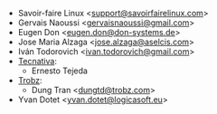 - Savoir-faire Linux \<<support@savoirfairelinux.com>\>
- Gervais Naoussi \<<gervaisnaoussi@gmail.com>\>
- Eugen Don \<<eugen.don@don-systems.de>\>
- Jose Maria Alzaga \<<jose.alzaga@aselcis.com>\>
- Iván Todorovich \<<ivan.todorovich@gmail.com>\>
- [Tecnativa](https://www.tecnativa.com):
  - Ernesto Tejeda
- [Trobz](https://trobz.com):
  - Dung Tran \<<dungtd@trobz.com>\>
- Yvan Dotet \<<yvan.dotet@logicasoft.eu>\>

